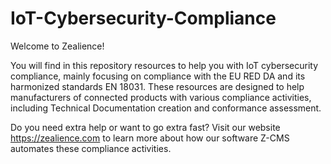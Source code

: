 # IoT-Cybersecurity-Compliance

Welcome to Zealience!

You will find in this repository resources to help you with IoT cybersecurity compliance, mainly focusing on compliance with the EU RED DA and its harmonized standards EN 18031.
These resources are designed to help manufacturers of connected products with various compliance activities, including Technical Documentation creation and conformance assessment.

Do you need extra help or want to go extra fast? Visit our website https://zealience.com to learn more about how our software Z-CMS automates these compliance activities.
